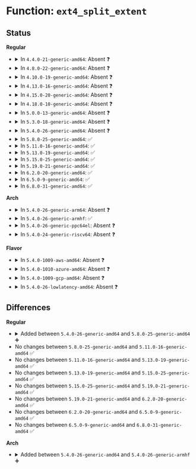 # Function: <code>ext4_split_extent</code>

## Status
<b>Regular</b>
<ul>
<li>
<details>
<summary>In <code>4.4.0-21-generic-amd64</code>: Absent ❓</summary>

```json
{
  "name": "ext4_split_extent",
  "collision_type": "Unique Static",
  "inline_type": "Selective",
  "funcs": [
    {
      "addr": 18446744071581754368,
      "name": "ext4_split_extent",
      "external": false,
      "loc": "fs/ext4/extents.c:3300",
      "file": "fs/ext4/extents.c",
      "inline": "not declared, inlined",
      "caller_inline": [],
      "caller_func": [
        "fs/ext4/extents.c:ext4_split_convert_extents",
        "fs/ext4/extents.c:ext4_ext_handle_unwritten_extents"
      ]
    }
  ],
  "symbols": [
    {
      "addr": 18446744071581754368,
      "name": "ext4_split_extent.isra.44",
      "section": ".text",
      "bind": "STB_LOCAL",
      "size": 384
    }
  ]
}
```
</details>
</li>
<li>
<details>
<summary>In <code>4.8.0-22-generic-amd64</code>: Absent ❓</summary>

```json
{
  "name": "ext4_split_extent",
  "collision_type": "Unique Static",
  "inline_type": "Selective",
  "funcs": [
    {
      "addr": 18446744071581949008,
      "name": "ext4_split_extent",
      "external": false,
      "loc": "fs/ext4/extents.c:3314",
      "file": "fs/ext4/extents.c",
      "inline": "not declared, inlined",
      "caller_inline": [],
      "caller_func": [
        "fs/ext4/extents.c:ext4_ext_map_blocks",
        "fs/ext4/extents.c:ext4_split_convert_extents"
      ]
    }
  ],
  "symbols": [
    {
      "addr": 18446744071581949008,
      "name": "ext4_split_extent.isra.40",
      "section": ".text",
      "bind": "STB_LOCAL",
      "size": 388
    }
  ]
}
```
</details>
</li>
<li>
<details>
<summary>In <code>4.10.0-19-generic-amd64</code>: Absent ❓</summary>

```json
{
  "name": "ext4_split_extent",
  "collision_type": "Unique Static",
  "inline_type": "Selective",
  "funcs": [
    {
      "addr": 18446744071582039040,
      "name": "ext4_split_extent",
      "external": false,
      "loc": "fs/ext4/extents.c:3314",
      "file": "fs/ext4/extents.c",
      "inline": "not declared, inlined",
      "caller_inline": [],
      "caller_func": [
        "fs/ext4/extents.c:ext4_ext_map_blocks",
        "fs/ext4/extents.c:ext4_split_convert_extents"
      ]
    }
  ],
  "symbols": [
    {
      "addr": 18446744071582039040,
      "name": "ext4_split_extent.isra.38",
      "section": ".text",
      "bind": "STB_LOCAL",
      "size": 388
    }
  ]
}
```
</details>
</li>
<li>
<details>
<summary>In <code>4.13.0-16-generic-amd64</code>: Absent ❓</summary>

```json
{
  "name": "ext4_split_extent",
  "collision_type": "Unique Static",
  "inline_type": "Selective",
  "funcs": [
    {
      "addr": 18446744071581901616,
      "name": "ext4_split_extent",
      "external": false,
      "loc": "fs/ext4/extents.c:3315",
      "file": "fs/ext4/extents.c",
      "inline": "not declared, inlined",
      "caller_inline": [],
      "caller_func": [
        "fs/ext4/extents.c:ext4_ext_handle_unwritten_extents",
        "fs/ext4/extents.c:ext4_split_convert_extents"
      ]
    }
  ],
  "symbols": [
    {
      "addr": 18446744071581901616,
      "name": "ext4_split_extent.isra.37",
      "section": ".text",
      "bind": "STB_LOCAL",
      "size": 403
    }
  ]
}
```
</details>
</li>
<li>
<details>
<summary>In <code>4.15.0-20-generic-amd64</code>: Absent ❓</summary>

```json
{
  "name": "ext4_split_extent",
  "collision_type": "Unique Static",
  "inline_type": "Selective",
  "funcs": [
    {
      "addr": 18446744071582051792,
      "name": "ext4_split_extent",
      "external": false,
      "loc": "fs/ext4/extents.c:3315",
      "file": "fs/ext4/extents.c",
      "inline": "not declared, inlined",
      "caller_inline": [],
      "caller_func": [
        "fs/ext4/extents.c:ext4_ext_handle_unwritten_extents",
        "fs/ext4/extents.c:ext4_split_convert_extents"
      ]
    }
  ],
  "symbols": [
    {
      "addr": 18446744071582051792,
      "name": "ext4_split_extent.isra.37",
      "section": ".text",
      "bind": "STB_LOCAL",
      "size": 403
    }
  ]
}
```
</details>
</li>
<li>
<details>
<summary>In <code>4.18.0-10-generic-amd64</code>: Absent ❓</summary>

```json
{
  "name": "ext4_split_extent",
  "collision_type": "Unique Static",
  "inline_type": "Selective",
  "funcs": [
    {
      "addr": 18446744071582242192,
      "name": "ext4_split_extent",
      "external": false,
      "loc": "fs/ext4/extents.c:3309",
      "file": "fs/ext4/extents.c",
      "inline": "not declared, inlined",
      "caller_inline": [],
      "caller_func": [
        "fs/ext4/extents.c:ext4_ext_handle_unwritten_extents",
        "fs/ext4/extents.c:ext4_split_convert_extents"
      ]
    }
  ],
  "symbols": [
    {
      "addr": 18446744071582242192,
      "name": "ext4_split_extent.isra.41",
      "section": ".text",
      "bind": "STB_LOCAL",
      "size": 399
    }
  ]
}
```
</details>
</li>
<li>
<details>
<summary>In <code>5.0.0-13-generic-amd64</code>: Absent ❓</summary>

```json
{
  "name": "ext4_split_extent",
  "collision_type": "Unique Static",
  "inline_type": "Selective",
  "funcs": [
    {
      "addr": 18446744071582338112,
      "name": "ext4_split_extent",
      "external": false,
      "loc": "fs/ext4/extents.c:3371",
      "file": "fs/ext4/extents.c",
      "inline": "not declared, inlined",
      "caller_inline": [],
      "caller_func": [
        "fs/ext4/extents.c:ext4_ext_handle_unwritten_extents",
        "fs/ext4/extents.c:ext4_split_convert_extents"
      ]
    }
  ],
  "symbols": [
    {
      "addr": 18446744071582338112,
      "name": "ext4_split_extent.isra.44",
      "section": ".text",
      "bind": "STB_LOCAL",
      "size": 399
    }
  ]
}
```
</details>
</li>
<li>
<details>
<summary>In <code>5.3.0-18-generic-amd64</code>: Absent ❓</summary>

```json
{
  "name": "ext4_split_extent",
  "collision_type": "Unique Static",
  "inline_type": "Selective",
  "funcs": [
    {
      "addr": 18446744071582508320,
      "name": "ext4_split_extent",
      "external": false,
      "loc": "fs/ext4/extents.c:3391",
      "file": "fs/ext4/extents.c",
      "inline": "not declared, inlined",
      "caller_inline": [],
      "caller_func": [
        "fs/ext4/extents.c:ext4_split_convert_extents",
        "fs/ext4/extents.c:ext4_ext_convert_to_initialized"
      ]
    }
  ],
  "symbols": [
    {
      "addr": 18446744071582508320,
      "name": "ext4_split_extent.isra.0",
      "section": ".text",
      "bind": "STB_LOCAL",
      "size": 408
    }
  ]
}
```
</details>
</li>
<li>
<details>
<summary>In <code>5.4.0-26-generic-amd64</code>: Absent ❓</summary>

```json
{
  "name": "ext4_split_extent",
  "collision_type": "Unique Static",
  "inline_type": "Selective",
  "funcs": [
    {
      "addr": 18446744071582608448,
      "name": "ext4_split_extent",
      "external": false,
      "loc": "fs/ext4/extents.c:3437",
      "file": "fs/ext4/extents.c",
      "inline": "not declared, inlined",
      "caller_inline": [],
      "caller_func": [
        "fs/ext4/extents.c:ext4_split_convert_extents",
        "fs/ext4/extents.c:ext4_ext_convert_to_initialized"
      ]
    }
  ],
  "symbols": [
    {
      "addr": 18446744071582608448,
      "name": "ext4_split_extent.isra.0",
      "section": ".text",
      "bind": "STB_LOCAL",
      "size": 408
    }
  ]
}
```
</details>
</li>
<li>
<details>
<summary>In <code>5.8.0-25-generic-amd64</code>: ✅</summary>

```c
int ext4_split_extent(handle_t * handle, struct inode * inode, struct ext4_ext_path * * ppath, struct ext4_map_blocks * map, int split_flag, int flags)
```

```json
{
  "name": "ext4_split_extent",
  "collision_type": "Unique Static",
  "inline_type": "No",
  "funcs": [
    {
      "addr": 18446744071582917312,
      "name": "ext4_split_extent",
      "external": false,
      "loc": "fs/ext4/extents.c:3277",
      "file": "fs/ext4/extents.c",
      "inline": "seen, unknown",
      "caller_inline": [],
      "caller_func": [
        "fs/ext4/extents.c:ext4_split_convert_extents",
        "fs/ext4/extents.c:ext4_ext_convert_to_initialized",
        "fs/ext4/extents.c:ext4_ext_convert_to_initialized"
      ]
    }
  ],
  "symbols": [
    {
      "addr": 18446744071582917312,
      "name": "ext4_split_extent",
      "section": ".text",
      "bind": "STB_LOCAL",
      "size": 404
    }
  ]
}
```
</details>
</li>
<li>
<details>
<summary>In <code>5.11.0-16-generic-amd64</code>: ✅</summary>

```c
int ext4_split_extent(handle_t * handle, struct inode * inode, struct ext4_ext_path * * ppath, struct ext4_map_blocks * map, int split_flag, int flags)
```

```json
{
  "name": "ext4_split_extent",
  "collision_type": "Unique Static",
  "inline_type": "No",
  "funcs": [
    {
      "addr": 18446744071582989088,
      "name": "ext4_split_extent",
      "external": false,
      "loc": "fs/ext4/extents.c:3276",
      "file": "fs/ext4/extents.c",
      "inline": "seen, unknown",
      "caller_inline": [],
      "caller_func": [
        "fs/ext4/extents.c:ext4_split_convert_extents",
        "fs/ext4/extents.c:ext4_ext_convert_to_initialized",
        "fs/ext4/extents.c:ext4_ext_convert_to_initialized"
      ]
    }
  ],
  "symbols": [
    {
      "addr": 18446744071582989088,
      "name": "ext4_split_extent",
      "section": ".text",
      "bind": "STB_LOCAL",
      "size": 404
    }
  ]
}
```
</details>
</li>
<li>
<details>
<summary>In <code>5.13.0-19-generic-amd64</code>: ✅</summary>

```c
int ext4_split_extent(handle_t * handle, struct inode * inode, struct ext4_ext_path * * ppath, struct ext4_map_blocks * map, int split_flag, int flags)
```

```json
{
  "name": "ext4_split_extent",
  "collision_type": "Unique Static",
  "inline_type": "No",
  "funcs": [
    {
      "addr": 18446744071583014560,
      "name": "ext4_split_extent",
      "external": false,
      "loc": "fs/ext4/extents.c:3282",
      "file": "fs/ext4/extents.c",
      "inline": "seen, unknown",
      "caller_inline": [],
      "caller_func": [
        "fs/ext4/extents.c:ext4_split_convert_extents",
        "fs/ext4/extents.c:ext4_ext_convert_to_initialized",
        "fs/ext4/extents.c:ext4_ext_convert_to_initialized"
      ]
    }
  ],
  "symbols": [
    {
      "addr": 18446744071583014560,
      "name": "ext4_split_extent",
      "section": ".text",
      "bind": "STB_LOCAL",
      "size": 405
    }
  ]
}
```
</details>
</li>
<li>
<details>
<summary>In <code>5.15.0-25-generic-amd64</code>: ✅</summary>

```c
int ext4_split_extent(handle_t * handle, struct inode * inode, struct ext4_ext_path * * ppath, struct ext4_map_blocks * map, int split_flag, int flags)
```

```json
{
  "name": "ext4_split_extent",
  "collision_type": "Unique Static",
  "inline_type": "No",
  "funcs": [
    {
      "addr": 18446744071583351520,
      "name": "ext4_split_extent",
      "external": false,
      "loc": "fs/ext4/extents.c:3320",
      "file": "fs/ext4/extents.c",
      "inline": "seen, unknown",
      "caller_inline": [],
      "caller_func": [
        "fs/ext4/extents.c:ext4_split_convert_extents",
        "fs/ext4/extents.c:ext4_ext_convert_to_initialized",
        "fs/ext4/extents.c:ext4_ext_convert_to_initialized"
      ]
    }
  ],
  "symbols": [
    {
      "addr": 18446744071583351520,
      "name": "ext4_split_extent",
      "section": ".text",
      "bind": "STB_LOCAL",
      "size": 405
    }
  ]
}
```
</details>
</li>
<li>
<details>
<summary>In <code>5.19.0-21-generic-amd64</code>: ✅</summary>

```c
int ext4_split_extent(handle_t * handle, struct inode * inode, struct ext4_ext_path * * ppath, struct ext4_map_blocks * map, int split_flag, int flags)
```

```json
{
  "name": "ext4_split_extent",
  "collision_type": "Unique Static",
  "inline_type": "No",
  "funcs": [
    {
      "addr": 18446744071583861840,
      "name": "ext4_split_extent",
      "external": false,
      "loc": "fs/ext4/extents.c:3319",
      "file": "fs/ext4/extents.c",
      "inline": "seen, unknown",
      "caller_inline": [],
      "caller_func": [
        "fs/ext4/extents.c:ext4_split_convert_extents",
        "fs/ext4/extents.c:ext4_ext_convert_to_initialized",
        "fs/ext4/extents.c:ext4_ext_convert_to_initialized"
      ]
    }
  ],
  "symbols": [
    {
      "addr": 18446744071583861840,
      "name": "ext4_split_extent",
      "section": ".text",
      "bind": "STB_LOCAL",
      "size": 425
    }
  ]
}
```
</details>
</li>
<li>
<details>
<summary>In <code>6.2.0-20-generic-amd64</code>: ✅</summary>

```c
int ext4_split_extent(handle_t * handle, struct inode * inode, struct ext4_ext_path * * ppath, struct ext4_map_blocks * map, int split_flag, int flags)
```

```json
{
  "name": "ext4_split_extent",
  "collision_type": "Unique Static",
  "inline_type": "No",
  "funcs": [
    {
      "addr": 18446744071584486032,
      "name": "ext4_split_extent",
      "external": false,
      "loc": "fs/ext4/extents.c:3324",
      "file": "fs/ext4/extents.c",
      "inline": "seen, unknown",
      "caller_inline": [],
      "caller_func": [
        "fs/ext4/extents.c:ext4_split_convert_extents",
        "fs/ext4/extents.c:ext4_ext_convert_to_initialized",
        "fs/ext4/extents.c:ext4_ext_convert_to_initialized"
      ]
    }
  ],
  "symbols": [
    {
      "addr": 18446744071584486032,
      "name": "ext4_split_extent",
      "section": ".text",
      "bind": "STB_LOCAL",
      "size": 425
    }
  ]
}
```
</details>
</li>
<li>
<details>
<summary>In <code>6.5.0-9-generic-amd64</code>: ✅</summary>

```c
int ext4_split_extent(handle_t * handle, struct inode * inode, struct ext4_ext_path * * ppath, struct ext4_map_blocks * map, int split_flag, int flags)
```

```json
{
  "name": "ext4_split_extent",
  "collision_type": "Unique Static",
  "inline_type": "No",
  "funcs": [
    {
      "addr": 18446744071584714784,
      "name": "ext4_split_extent",
      "external": false,
      "loc": "fs/ext4/extents.c:3324",
      "file": "fs/ext4/extents.c",
      "inline": "seen, unknown",
      "caller_inline": [],
      "caller_func": [
        "fs/ext4/extents.c:ext4_split_convert_extents",
        "fs/ext4/extents.c:ext4_ext_convert_to_initialized",
        "fs/ext4/extents.c:ext4_ext_convert_to_initialized"
      ]
    }
  ],
  "symbols": [
    {
      "addr": 18446744071584714784,
      "name": "ext4_split_extent",
      "section": ".text",
      "bind": "STB_LOCAL",
      "size": 425
    }
  ]
}
```
</details>
</li>
<li>
<details>
<summary>In <code>6.8.0-31-generic-amd64</code>: ✅</summary>

```c
int ext4_split_extent(handle_t * handle, struct inode * inode, struct ext4_ext_path * * ppath, struct ext4_map_blocks * map, int split_flag, int flags)
```

```json
{
  "name": "ext4_split_extent",
  "collision_type": "Unique Static",
  "inline_type": "No",
  "funcs": [
    {
      "addr": 18446744071584947808,
      "name": "ext4_split_extent",
      "external": false,
      "loc": "fs/ext4/extents.c:3300",
      "file": "fs/ext4/extents.c",
      "inline": "seen, unknown",
      "caller_inline": [],
      "caller_func": [
        "fs/ext4/extents.c:ext4_split_convert_extents",
        "fs/ext4/extents.c:ext4_ext_convert_to_initialized",
        "fs/ext4/extents.c:ext4_ext_convert_to_initialized"
      ]
    }
  ],
  "symbols": [
    {
      "addr": 18446744071584947808,
      "name": "ext4_split_extent",
      "section": ".text",
      "bind": "STB_LOCAL",
      "size": 425
    }
  ]
}
```
</details>
</li>
</ul>
<b>Arch</b>
<ul>
<li>
<details>
<summary>In <code>5.4.0-26-generic-arm64</code>: Absent ❓</summary>

```json
{
  "name": "ext4_split_extent",
  "collision_type": "Unique Static",
  "inline_type": "Selective",
  "funcs": [
    {
      "addr": 18446603336494258488,
      "name": "ext4_split_extent",
      "external": false,
      "loc": "fs/ext4/extents.c:3437",
      "file": "fs/ext4/extents.c",
      "inline": "not declared, inlined",
      "caller_inline": [],
      "caller_func": [
        "fs/ext4/extents.c:ext4_split_convert_extents",
        "fs/ext4/extents.c:ext4_ext_convert_to_initialized",
        "fs/ext4/extents.c:ext4_ext_convert_to_initialized"
      ]
    }
  ],
  "symbols": [
    {
      "addr": 18446603336494258488,
      "name": "ext4_split_extent.isra.0",
      "section": ".text",
      "bind": "STB_LOCAL",
      "size": 412
    }
  ]
}
```
</details>
</li>
<li>
<details>
<summary>In <code>5.4.0-26-generic-armhf</code>: ✅</summary>

```c
int ext4_split_extent(handle_t * handle, struct inode * inode, struct ext4_ext_path * * ppath, struct ext4_map_blocks * map, int split_flag, int flags)
```

```json
{
  "name": "ext4_split_extent",
  "collision_type": "Unique Static",
  "inline_type": "No",
  "funcs": [
    {
      "addr": 3227690704,
      "name": "ext4_split_extent",
      "external": false,
      "loc": "fs/ext4/extents.c:3437",
      "file": "fs/ext4/extents.c",
      "inline": "seen, unknown",
      "caller_inline": [],
      "caller_func": [
        "fs/ext4/extents.c:ext4_split_convert_extents",
        "fs/ext4/extents.c:ext4_ext_convert_to_initialized"
      ]
    }
  ],
  "symbols": [
    {
      "addr": 3227690704,
      "name": "ext4_split_extent",
      "section": ".text",
      "bind": "STB_LOCAL",
      "size": 400
    }
  ]
}
```
</details>
</li>
<li>
<details>
<summary>In <code>5.4.0-26-generic-ppc64el</code>: Absent ❓</summary>

```json
{
  "name": "ext4_split_extent",
  "collision_type": "Unique Static",
  "inline_type": "Selective",
  "funcs": [
    {
      "addr": 13835058055287965488,
      "name": "ext4_split_extent",
      "external": false,
      "loc": "fs/ext4/extents.c:3437",
      "file": "fs/ext4/extents.c",
      "inline": "not declared, inlined",
      "caller_inline": [],
      "caller_func": [
        "fs/ext4/extents.c:ext4_split_convert_extents",
        "fs/ext4/extents.c:ext4_ext_convert_to_initialized"
      ]
    }
  ],
  "symbols": [
    {
      "addr": 13835058055287965488,
      "name": "ext4_split_extent.isra.0",
      "section": ".text",
      "bind": "STB_LOCAL",
      "size": 536
    }
  ]
}
```
</details>
</li>
<li>
<details>
<summary>In <code>5.4.0-24-generic-riscv64</code>: Absent ❓</summary>

```json
{
  "name": "ext4_split_extent",
  "collision_type": "Unique Static",
  "inline_type": "Selective",
  "funcs": [
    {
      "addr": 18446743936273707668,
      "name": "ext4_split_extent",
      "external": false,
      "loc": "fs/ext4/extents.c:3437",
      "file": "fs/ext4/extents.c",
      "inline": "not declared, inlined",
      "caller_inline": [],
      "caller_func": [
        "fs/ext4/extents.c:ext4_split_convert_extents",
        "fs/ext4/extents.c:ext4_ext_convert_to_initialized"
      ]
    }
  ],
  "symbols": [
    {
      "addr": 18446743936273707668,
      "name": "ext4_split_extent.isra.0",
      "section": ".text",
      "bind": "STB_LOCAL",
      "size": 352
    }
  ]
}
```
</details>
</li>
</ul>
<b>Flavor</b>
<ul>
<li>
<details>
<summary>In <code>5.4.0-1009-aws-amd64</code>: Absent ❓</summary>

```json
{
  "name": "ext4_split_extent",
  "collision_type": "Unique Static",
  "inline_type": "Selective",
  "funcs": [
    {
      "addr": 18446744071582577184,
      "name": "ext4_split_extent",
      "external": false,
      "loc": "fs/ext4/extents.c:3437",
      "file": "fs/ext4/extents.c",
      "inline": "not declared, inlined",
      "caller_inline": [],
      "caller_func": [
        "fs/ext4/extents.c:ext4_split_convert_extents",
        "fs/ext4/extents.c:ext4_ext_convert_to_initialized"
      ]
    }
  ],
  "symbols": [
    {
      "addr": 18446744071582577184,
      "name": "ext4_split_extent.isra.0",
      "section": ".text",
      "bind": "STB_LOCAL",
      "size": 408
    }
  ]
}
```
</details>
</li>
<li>
<details>
<summary>In <code>5.4.0-1010-azure-amd64</code>: Absent ❓</summary>

```json
{
  "name": "ext4_split_extent",
  "collision_type": "Unique Static",
  "inline_type": "Selective",
  "funcs": [
    {
      "addr": 18446744071582514352,
      "name": "ext4_split_extent",
      "external": false,
      "loc": "fs/ext4/extents.c:3437",
      "file": "fs/ext4/extents.c",
      "inline": "not declared, inlined",
      "caller_inline": [],
      "caller_func": [
        "fs/ext4/extents.c:ext4_split_convert_extents",
        "fs/ext4/extents.c:ext4_ext_convert_to_initialized"
      ]
    }
  ],
  "symbols": [
    {
      "addr": 18446744071582514352,
      "name": "ext4_split_extent.isra.0",
      "section": ".text",
      "bind": "STB_LOCAL",
      "size": 408
    }
  ]
}
```
</details>
</li>
<li>
<details>
<summary>In <code>5.4.0-1009-gcp-amd64</code>: Absent ❓</summary>

```json
{
  "name": "ext4_split_extent",
  "collision_type": "Unique Static",
  "inline_type": "Selective",
  "funcs": [
    {
      "addr": 18446744071582567296,
      "name": "ext4_split_extent",
      "external": false,
      "loc": "fs/ext4/extents.c:3437",
      "file": "fs/ext4/extents.c",
      "inline": "not declared, inlined",
      "caller_inline": [],
      "caller_func": [
        "fs/ext4/extents.c:ext4_split_convert_extents",
        "fs/ext4/extents.c:ext4_ext_convert_to_initialized"
      ]
    }
  ],
  "symbols": [
    {
      "addr": 18446744071582567296,
      "name": "ext4_split_extent.isra.0",
      "section": ".text",
      "bind": "STB_LOCAL",
      "size": 408
    }
  ]
}
```
</details>
</li>
<li>
<details>
<summary>In <code>5.4.0-26-lowlatency-amd64</code>: Absent ❓</summary>

```json
{
  "name": "ext4_split_extent",
  "collision_type": "Unique Static",
  "inline_type": "Selective",
  "funcs": [
    {
      "addr": 18446744071582648528,
      "name": "ext4_split_extent",
      "external": false,
      "loc": "fs/ext4/extents.c:3437",
      "file": "fs/ext4/extents.c",
      "inline": "not declared, inlined",
      "caller_inline": [],
      "caller_func": [
        "fs/ext4/extents.c:ext4_split_convert_extents",
        "fs/ext4/extents.c:ext4_ext_convert_to_initialized"
      ]
    }
  ],
  "symbols": [
    {
      "addr": 18446744071582648528,
      "name": "ext4_split_extent.isra.0",
      "section": ".text",
      "bind": "STB_LOCAL",
      "size": 408
    }
  ]
}
```
</details>
</li>
</ul>

## Differences
<b>Regular</b>
<ul>
<li>
<details>
<summary>Added between <code>5.4.0-26-generic-amd64</code> and <code>5.8.0-25-generic-amd64</code> ➕</summary>

```c
int ext4_split_extent(handle_t * handle, struct inode * inode, struct ext4_ext_path * * ppath, struct ext4_map_blocks * map, int split_flag, int flags)
```
</details>
</li>
<li>
No changes between <code>5.8.0-25-generic-amd64</code> and <code>5.11.0-16-generic-amd64</code> ✅
</li>
<li>
No changes between <code>5.11.0-16-generic-amd64</code> and <code>5.13.0-19-generic-amd64</code> ✅
</li>
<li>
No changes between <code>5.13.0-19-generic-amd64</code> and <code>5.15.0-25-generic-amd64</code> ✅
</li>
<li>
No changes between <code>5.15.0-25-generic-amd64</code> and <code>5.19.0-21-generic-amd64</code> ✅
</li>
<li>
No changes between <code>5.19.0-21-generic-amd64</code> and <code>6.2.0-20-generic-amd64</code> ✅
</li>
<li>
No changes between <code>6.2.0-20-generic-amd64</code> and <code>6.5.0-9-generic-amd64</code> ✅
</li>
<li>
No changes between <code>6.5.0-9-generic-amd64</code> and <code>6.8.0-31-generic-amd64</code> ✅
</li>
</ul>
<b>Arch</b>
<ul>
<li>
<details>
<summary>Added between <code>5.4.0-26-generic-amd64</code> and <code>5.4.0-26-generic-armhf</code> ➕</summary>

```c
int ext4_split_extent(handle_t * handle, struct inode * inode, struct ext4_ext_path * * ppath, struct ext4_map_blocks * map, int split_flag, int flags)
```
</details>
</li>
</ul>
